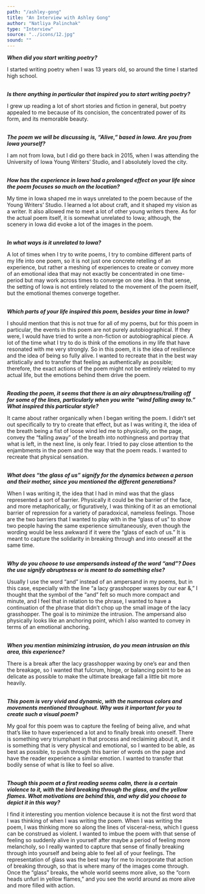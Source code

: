 ```yaml
---
path: "/ashley-gong"
title: "An Interview with Ashley Gong"
author: "Natliya Palinchak"
type: "Interview"
source: "../icons/12.jpg"
sound: ""
---
```


__*When did you start writing poetry?*__

I started writing poetry when I was 13 years old, so around the time I started high school. <br /><br />

__*Is there anything in particular that inspired you to start writing poetry?*__

I grew up reading a lot of short stories and fiction in general, but poetry appealed to me because of its concision, the concentrated power of its form, and its memorable beauty.<br /><br />

__*The poem we will be discussing is, “Alive,” based in Iowa. Are you from Iowa yourself?*__

I am not from Iowa, but I did go there back in 2015, when I was attending the University of Iowa Young Writers’ Studio, and I absolutely loved the city.<br /><br />

__*How has the experience in Iowa had a prolonged effect on your life since the poem focuses so much on the location?*__

My time in Iowa shaped me in ways unrelated to the poem because of the Young Writers’ Studio. I learned a lot about craft, and it shaped my vision as a writer. It also allowed me to meet a lot of other young writers there. As for the actual poem itself, it is somewhat unrelated to Iowa; although, the scenery in Iowa did evoke a lot of the images in the poem. <br /><br />

__*In what ways is it unrelated to Iowa?*__

A lot of times when I try to write poems, I try to combine different parts of my life into one poem, so it is not just one concrete retelling of an experience, but rather a meshing of experiences to create or convey more of an emotional idea that may not exactly be concentrated in one time-period but may work across times to converge on one idea. In that sense, the setting of Iowa is not entirely related to the movement of the poem itself, but the emotional themes converge together.<br /><br />

__*Which parts of your life inspired this poem, besides your time in Iowa?*__

I should mention that this is not true for all of my poems, but for this poem in particular, the events in this poem are not purely autobiographical. If they were, I would have tried to write a non-fiction or autobiographical piece. A lot of the time what I try to do is think of the emotions in my life that have resonated with me very strongly. So in this poem, it is the idea of resilience and the idea of being so fully alive. I wanted to recreate that in the best way artistically and to transfer that feeling as authentically as possible; therefore, the exact actions of the poem might not be entirely related to my actual life, but the emotions behind them drive the poem. <br /><br />

__*Reading the poem, it seems that there is an airy abruptness/trailing off for some of the lines, particularly when you write “wind falling away to.” What inspired this particular style?*__

It came about rather organically when I began writing the poem. I didn’t set out specifically to try to create that effect, but as I was writing it, the idea of the breath being a fist of loose wind led me to physically, on the page, convey the “falling away” of the breath into nothingness and portray that what is left, in the next line, is only fear. I tried to pay close attention to the enjambments in the poem and the way that the poem reads. I wanted to recreate that physical sensation.<br /><br />

__*What does “the glass of us” signify for the dynamics between a person and their mother, since you mentioned the different generations?*__

When I was writing it, the idea that I had in mind was that the glass represented a sort of barrier. Physically it could be the barrier of the face, and more metaphorically, or figuratively, I was thinking of it as an emotional barrier of repression for a variety of paradoxical, nameless feelings. Those are the two barriers that I wanted to play with in the “glass of us” to show two people having the same experience simultaneously, even though the wording would be less awkward if it were the “glass of each of us.” It is meant to capture the solidarity in breaking through and into oneself at the same time. <br /><br />

__*Why do you choose to use ampersands instead of the word “and”? Does the use signify abruptness or is meant to do something else?*__

Usually I use the word “and” instead of an ampersand in my poems, but in this case, especially with the line “a lacy grasshopper waxes by our ear &,” I thought that the symbol of the “and” felt so much more compact and minute, and I feel that in relation to the phrase, I wanted to have a continuation of the phrase that didn’t chop up the small image of the lacy grasshopper. The goal is to minimize the intrusion. The ampersand also physically looks like an anchoring point, which I also wanted to convey in terms of an emotional anchoring.<br /><br />

__*When you mention minimizing intrusion, do you mean intrusion on this area, this experience?*__

There is a break after the lacy grasshopper waxing by one’s ear and then the breakage, so I wanted that fulcrum, hinge, or balancing point to be as delicate as possible to make the ultimate breakage fall a little bit more heavily.<br /><br />

__*This poem is very vivid and dynamic, with the numerous colors and movements mentioned throughout. Why was it important for you to create such a visual poem?*__

My goal for this poem was to capture the feeling of being alive, and what that’s like to have experienced a lot and to finally break into oneself. There is something very triumphant in that process and reclaiming about it, and it is something that is very physical and emotional, so I wanted to be able, as best as possible, to push through this barrier of words on the page and have the reader experience a similar emotion. I wanted to transfer that bodily sense of what is like to feel so alive.  <br /><br />

__*Though this poem at a first reading seems calm, there is a certain violence to it, with the bird breaking through the glass, and the yellow flames. What motivations are behind this, and why did you choose to depict it in this way?*__

I find it interesting you mention violence because it is not the first word that I was thinking of when I was writing the poem. When I was writing the poem, I was thinking more so along the lines of visceral-ness, which I guess can be construed as violent. I wanted to imbue the poem with that sense of feeling so suddenly alive in yourself after maybe a period of feeling more melancholy, so I really wanted to capture that sense of finally breaking through into yourself and being able to feel all of your feelings. The representation of glass was the best way for me to incorporate that action of breaking through, so that is where many of the images come through. Once the “glass” breaks, the whole world seems more alive, so the “corn heads unfurl in yellow flames,” and you see the world around as more alive and more filled with action.

&nbsp;
